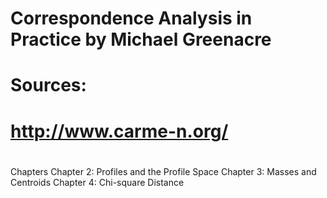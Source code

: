 # Correspondence Analysis in Practice by Michael Greenacre
#
# Sources:
# http://www.carme-n.org/
#

Chapters
Chapter 2: Profiles and the Profile Space
Chapter 3: Masses and Centroids
Chapter 4: Chi-square Distance

